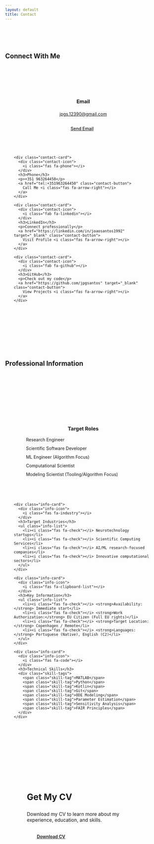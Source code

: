 ```yaml
---
layout: default
title: Contact
---
```


<section class="contact-options-section">
  <h2 class="section-heading"><span class="heading-icon"><i class="fas fa-paper-plane"></i></span> Connect With Me</h2>
  
  <div class="contact-grid">
    <div class="contact-card">
      <div class="contact-icon">
        <i class="fas fa-envelope"></i>
      </div>
      <h3>Email</h3>
      <p><a href="mailto:jpgs.12390@gmail.com">jpgs.12390@gmail.com</a></p>
      <a href="mailto:jpgs.12390@gmail.com" class="contact-button">
        Send Email <i class="fas fa-arrow-right"></i>
      </a>
    </div>
    
    <div class="contact-card">
      <div class="contact-icon">
        <i class="fas fa-phone"></i>
      </div>
      <h3>Phone</h3>
      <p>+351 963264450</p>
      <a href="tel:+351963264450" class="contact-button">
        Call Me <i class="fas fa-arrow-right"></i>
      </a>
    </div>
    
    <div class="contact-card">
      <div class="contact-icon">
        <i class="fab fa-linkedin"></i>
      </div>
      <h3>LinkedIn</h3>
      <p>Connect professionally</p>
      <a href="https://linkedin.com/in/joaosantos1992" target="_blank" class="contact-button">
        Visit Profile <i class="fas fa-arrow-right"></i>
      </a>
    </div>
    
    <div class="contact-card">
      <div class="contact-icon">
        <i class="fab fa-github"></i>
      </div>
      <h3>GitHub</h3>
      <p>Check out my code</p>
      <a href="https://github.com/jpgsantos" target="_blank" class="contact-button">
        View Projects <i class="fas fa-arrow-right"></i>
      </a>
    </div>
  </div>
</section>

<section class="professional-info-section">
  <h2 class="section-heading"><span class="heading-icon"><i class="fas fa-info-circle"></i></span> Professional Information</h2>
  
  <div class="info-grid">
    <div class="info-card">
      <div class="info-icon">
        <i class="fas fa-bullseye"></i>
      </div>
      <h3>Target Roles</h3>
      <ul class="info-list">
        <li><i class="fas fa-check"></i> Research Engineer</li>
        <li><i class="fas fa-check"></i> Scientific Software Developer</li>
        <li><i class="fas fa-check"></i> ML Engineer (Algorithm Focus)</li>
        <li><i class="fas fa-check"></i> Computational Scientist</li>
        <li><i class="fas fa-check"></i> Modeling Scientist (Tooling/Algorithm Focus)</li>
      </ul>
    </div>
    
    <div class="info-card">
      <div class="info-icon">
        <i class="fas fa-industry"></i>
      </div>
      <h3>Target Industries</h3>
      <ul class="info-list">
        <li><i class="fas fa-check"></i> Neurotechnology startups</li>
        <li><i class="fas fa-check"></i> Scientific Computing Services</li>
        <li><i class="fas fa-check"></i> AI/ML research-focused companies</li>
        <li><i class="fas fa-check"></i> Innovative computational sectors</li>
      </ul>
    </div>
    
    <div class="info-card">
      <div class="info-icon">
        <i class="fas fa-clipboard-list"></i>
      </div>
      <h3>Key Information</h3>
      <ul class="info-list">
        <li><i class="fas fa-check"></i> <strong>Availability:</strong> Immediate start</li>
        <li><i class="fas fa-check"></i> <strong>Work Authorization:</strong> EU Citizen (Full EU rights)</li>
        <li><i class="fas fa-check"></i> <strong>Target Location:</strong> Copenhagen / Remote</li>
        <li><i class="fas fa-check"></i> <strong>Languages:</strong> Portuguese (Native), English (C2)</li>
      </ul>
    </div>
    
    <div class="info-card">
      <div class="info-icon">
        <i class="fas fa-code"></i>
      </div>
      <h3>Technical Skills</h3>
      <div class="skill-tags">
        <span class="skill-tag">MATLAB</span>
        <span class="skill-tag">Python</span>
        <span class="skill-tag">Kotlin</span>
        <span class="skill-tag">Git</span>
        <span class="skill-tag">ODE Modeling</span>
        <span class="skill-tag">Parameter Estimation</span>
        <span class="skill-tag">Sensitivity Analysis</span>
        <span class="skill-tag">FAIR Principles</span>
      </div>
    </div>
  </div>
</section>

<section class="cv-download-section">
  <div class="cv-showcase">
    <div class="cv-content">
      <h2>Get My CV</h2>
      <p>Download my CV to learn more about my experience, education, and skills.</p>
      <a href="{{ '/assets/PDFs/Joao_Pedro_Santos_CV.pdf' | relative_url }}" class="cv-download-button" target="_blank">
        <i class="fas fa-download"></i> Download CV
      </a>
    </div>
    <div class="cv-image">
      <div class="cv-document">
        <div class="cv-header"></div>
        <div class="cv-line"></div>
        <div class="cv-content-lines">
          <div class="cv-line-short"></div>
          <div class="cv-line-medium"></div>
          <div class="cv-line-short"></div>
          <div class="cv-line-long"></div>
          <div class="cv-line-medium"></div>
          <div class="cv-line-short"></div>
        </div>
      </div>
    </div>
  </div>
</section>

<style>
/* Added spacing to replace dividers */
.contact-options-section {
  padding: 2em 0;
  margin-top: 3em;
}

.professional-info-section {
  padding: 2em 0;
  margin-top: 4em;
}

.cv-download-section {
  padding: 2em 4em;
  margin-top: 4em;
}

.contact-grid {
  display: grid;
  grid-template-columns: repeat(auto-fit, minmax(250px, 1fr));
  gap: 2em;
  padding: 2em 4em;
}

.contact-card {
  background-color: var(--white);
  border-radius: var(--border-radius);
  padding: 2em;
  display: flex;
  flex-direction: column;
  align-items: center;
  text-align: center;
  box-shadow: 0 5px 15px var(--shadow);
  transition: transform var(--transition), box-shadow var(--transition);
}

.contact-card:hover {
  transform: translateY(-5px);
  box-shadow: 0 15px 30px var(--shadow-strong);
}

.contact-icon {
  font-size: 2.5em;
  color: var(--primary-color);
  margin-bottom: 0.8em;
}

.contact-card h3 {
  margin-bottom: 0.5em;
  color: var(--primary-color);
}

.contact-card p {
  margin-bottom: 1.5em;
  color: var(--text-light);
}

.contact-button {
  display: inline-flex;
  align-items: center;
  gap: 0.5em;
  padding: 0.6em 1.2em;
  background-color: var(--primary-light);
  color: var(--primary-color);
  border-radius: 50px;
  font-weight: 500;
  transition: all var(--transition);
  margin-top: auto;
}

.contact-button:hover {
  background-color: var(--primary-color);
  color: var(--white);
  gap: 0.8em;
}

.info-grid {
  display: grid;
  grid-template-columns: repeat(auto-fit, minmax(250px, 1fr));
  gap: 2em;
  padding: 2em 4em;
}

.info-card {
  background-color: var(--white);
  border-radius: var(--border-radius);
  padding: 2em;
  box-shadow: 0 5px 15px var(--shadow);
  height: 100%;
  display: flex;
  flex-direction: column;
}

.info-icon {
  font-size: 2em;
  color: var(--primary-color);
  margin-bottom: 0.8em;
  display: flex;
  align-items: center;
  justify-content: center;
  width: 70px;
  height: 70px;
  background-color: var(--primary-light);
  border-radius: 50%;
}

.info-card h3 {
  margin-bottom: 1em;
  color: var(--primary-color);
  text-align: center;
}

.info-list {
  list-style: none;
  padding: 0;
  margin: 0;
}

.info-list li {
  margin-bottom: 0.8em;
  display: flex;
  align-items: center;
  gap: 0.8em;
}

.info-list li i {
  color: var(--primary-color);
}

.skill-tags {
  display: flex;
  flex-wrap: wrap;
  gap: 0.5em;
}

.cv-showcase {
  background-color: var(--white);
  border-radius: var(--border-radius-lg);
  display: flex;
  overflow: hidden;
  box-shadow: 0 10px 30px var(--shadow);
}

.cv-content {
  flex: 1;
  padding: 3em;
  display: flex;
  flex-direction: column;
  justify-content: center;
}

.cv-content h2 {
  margin-bottom: 0.5em;
  color: var(--primary-color);
  font-size: 2em;
}

.cv-content p {
  margin-bottom: 1.5em;
  color: var(--text-light);
  font-size: 1.1em;
}

.cv-download-button {
  display: inline-flex;
  align-items: center;
  gap: 0.8em;
  padding: 0.8em 1.5em;
  background-color: var(--primary-color);
  color: var(--white);
  border-radius: 50px;
  font-weight: 600;
  transition: all var(--transition);
  box-shadow: 0 4px 8px var(--shadow);
  align-self: flex-start;
}

.cv-download-button:hover {
  background-color: var(--primary-dark);
  transform: translateY(-3px);
  box-shadow: 0 8px 16px var(--shadow-strong);
}

.cv-image {
  flex: 1;
  background-color: var(--primary-light);
  display: flex;
  align-items: center;
  justify-content: center;
  padding: 3em;
}

.cv-document {
  width: 250px;
  height: 350px;
  background-color: var(--white);
  border-radius: 5px;
  box-shadow: 0 10px 20px var(--shadow);
  padding: 20px;
  display: flex;
  flex-direction: column;
  gap: 15px;
  position: relative;
  transform: rotate(3deg);
}

.cv-header {
  height: 30px;
  background-color: var(--primary-light);
  border-radius: 3px;
}

.cv-line {
  height: 10px;
  background-color: var(--primary-light);
  border-radius: 3px;
  width: 60%;
}

.cv-content-lines {
  display: flex;
  flex-direction: column;
  gap: 10px;
  margin-top: 20px;
}

.cv-line-short {
  height: 8px;
  background-color: var(--border-light);
  border-radius: 3px;
  width: 40%;
}

.cv-line-medium {
  height: 8px;
  background-color: var(--border-light);
  border-radius: 3px;
  width: 70%;
}

.cv-line-long {
  height: 8px;
  background-color: var(--border-light);
  border-radius: 3px;
  width: 90%;
}

/* Add spacing to CTA section */
.cta-section {
  margin-top: 4em;
  margin-bottom: 2em;
}

/* Responsive styles */
@media (max-width: 992px) {
  .contact-grid,
  .info-grid {
    padding: 2em;
  }
  
  .cv-showcase {
    flex-direction: column;
  }
  
  .cv-image {
    padding: 2em;
  }
  
  .cv-document {
    transform: rotate(0);
  }
  
  .cv-download-section {
    padding: 2em;
  }
}

@media (max-width: 768px) {
  .contact-hero {
    min-height: 300px;
  }
  
  .contact-grid,
  .info-grid {
    grid-template-columns: 1fr;
  }
  
  .contact-illustration {
    width: 150px;
    height: 150px;
    font-size: 4em;
  }
}
</style>
